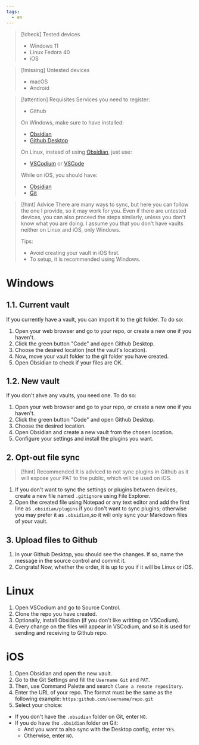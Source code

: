 ```yaml
---
tags:
  - en
---
```


> [!check] Tested devices
> - Windows 11
> - Linux Fedora 40
> - iOS

>[!missing] Untested devices
> - macOS 
> - Android

> [!attention] Requisites
> Services you need to register:
> - Github
>
> On Windows, make sure to have installed:
> - [Obsidian](https://obsidian.md/download)
> - [Github Desktop](https://github.com/apps/desktop)
>
> On Linux, instead of using [Obsidian](https://obsidian.md/download), just use:
> - [VSCodium](https://vscodium.com/) or [VSCode](https://code.visualstudio.com/)
>
> While on iOS, you should have:
> - [Obsidian](https://obsidian.md/download)
> - [Git](https://obsidian.md/plugins?id=obsidian-git)

> [!hint] Advice
> There are many ways to sync, but here you can follow the one I provide, so it may work for you.
> Even if there are untested devices, you can also proceed the steps similarly, unless you don't know what you are doing.
> I assume you that you don't have vaults neither on Linux and iOS, only Windows.
>
> Tips:
> - Avoid creating your vault in iOS first.
> - To setup, it is recommended using Windows.

# Windows
## 1.1. Current vault
If you currently have a vault, you can import it to the git folder. To do so:
1. Open your web browser and go to your repo, or create a new one if you haven't.
2. Click the green button "Code" and open Github Desktop.
3. Choose the desired location (not the vault's location).
4. Now, move your vault folder to the git folder you have created.
5. Open Obsidian to check if your files are OK.

## 1.2. New vault
If you don't ahve any vaults, you need one. To do so:
1. Open your web browser and go to your repo, or create a new one if you haven't.
2. Click the green button "Code" and open Github Desktop.
3. Choose the desired location.
4. Open Obsidian and create a new vault from the chosen location.
5. Configure your settings and install the plugins you want.

## 2. Opt-out file sync 
> [!hint] Recommended
> It is adviced to not sync plugins in Github as it will expose your PAT to the public, which will be used on iOS.

1. If you don't want to sync the settings or plugins between devices, create a new file named `.gitignore` using File Explorer.
2. Open the created file using Notepad or any text editor and add the first line as `.obsidian/plugins` if you don't want to sync plugins; otherwise you may prefer it as `.obsidian`,so it will only sync your Markdown files of your vault.

## 3. Upload files to Github

1. In your Github Desktop, you should see the changes. If so, name the message in the source control and commit it.
2. Congrats! Now, whether the order, it is up to you if it will be Linux or iOS.

# Linux

1. Open VSCodium and go to Source Control.
2. Clone the repo you have created.
3. Optionally, install Obsidian (if you don't like writting on VSCodium).
4. Every change on the files will appear in VSCodium, and so it is used for sending and receiving to Github repo.

# iOS

1. Open Obsidian and open the new vault.
2. Go to the Git Settings and fill the `Username Git` and `PAT`.
3. Then, use Command Palette and search `Clone a remote repository`.
4. Enter the URL of your repo. The format must be the same as the following example: `https:github.com/username/repo.git`
5. Select your choice:
  - If you don't have the `.obsidian` folder on Git, enter `NO`.
  - If you do have the `.obsidian` folder on Git:
    - And you want to also sync with the Desktop config, enter `YES`.
    - Otherwise, enter `NO`.

